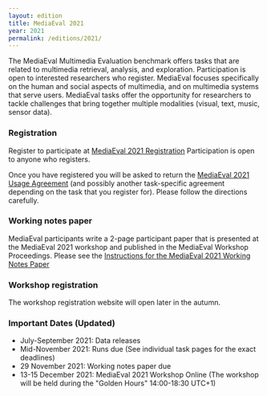 ```yaml
---
layout: edition
title: MediaEval 2021
year: 2021
permalink: /editions/2021/
---
```


The MediaEval Multimedia Evaluation benchmark offers tasks that are related to multimedia retrieval, analysis, and exploration. Participation is open to interested researchers who register. MediaEval focuses specifically on the human and social aspects of multimedia, and on multimedia systems that serve users. MediaEval tasks offer the opportunity for researchers to tackle challenges that bring together multiple modalities (visual, text, music, sensor data).

### Registration
Register to participate at [MediaEval 2021 Registration](https://docs.google.com/forms/d/e/1FAIpQLSchIcIaSlM1fNeWGCSoSBMR6HS48HKMhWEY151vvCmb5KhO-w/viewform?usp=sf_link) Participation is open to anyone who registers. 

Once you have registered you will be asked to return the [MediaEval 2021 Usage Agreement](https://multimediaeval.github.io/editions/2021/docs/MediaEval2021_UsageAgreement.pdf) (and possibly another task-specific agreement depending on the task that you register for). Please follow the directions carefully.

### Working notes paper
MediaEval participants write a 2-page participant paper that is presented at the MediaEval 2021 workshop and published in the MediaEval Workshop Proceedings. Please see the [Instructions for the MediaEval 2021 Working Notes Paper](https://docs.google.com/document/d/13JQH5Ip29jzufT-Atild_wLEEHOuDCy_DoXC7f_LO68/edit?usp=sharing)

### Workshop registration
The workshop registration website will open later in the autumn. 

### Important Dates (Updated)
* July-September 2021: Data releases
* Mid-November 2021: Runs due (See individual task pages for the exact deadlines)
* 29 November 2021: Working notes paper due
* 13-15 December 2021: MediaEval 2021 Workshop Online (The workshop will be held during the "Golden Hours" 14:00-18:30 UTC+1)





